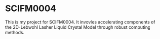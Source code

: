 # SCIFM0004
This is my project for SCIFM0004. It invovles accelerating components of the 2D-Lebwohl Lasher Liquid Crystal Model through robust computing methods.
